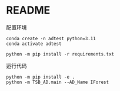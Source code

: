 

# README 

配置环境
```
conda create -n adtest python=3.11   
conda activate adtest

python -m pip install -r requirements.txt
```

运行代码
```
python -m pip install -e .
python -m TSB_AD.main --AD_Name IForest
```